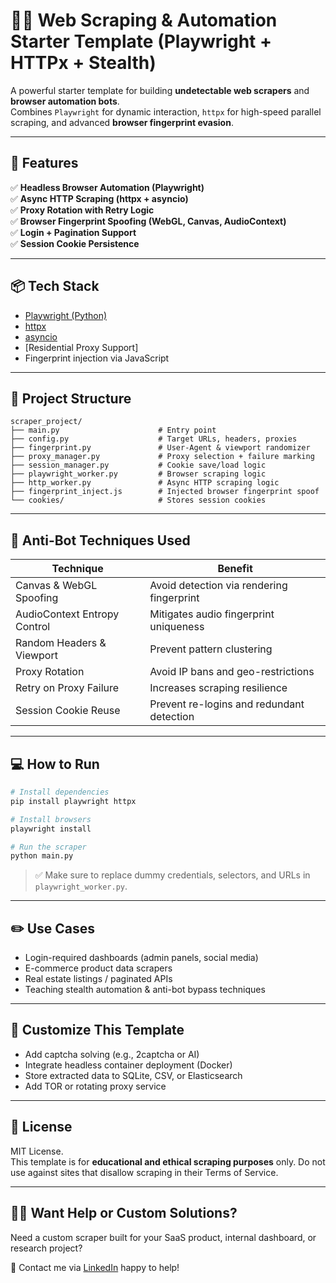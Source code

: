 # 🕵️‍♂️ Web Scraping & Automation Starter Template (Playwright + HTTPx + Stealth)

A powerful starter template for building **undetectable web scrapers** and **browser automation bots**.  
Combines `Playwright` for dynamic interaction, `httpx` for high-speed parallel scraping, and advanced **browser fingerprint evasion**.

---

## 🚀 Features

✅ **Headless Browser Automation (Playwright)**  
✅ **Async HTTP Scraping (httpx + asyncio)**  
✅ **Proxy Rotation with Retry Logic**  
✅ **Browser Fingerprint Spoofing (WebGL, Canvas, AudioContext)**  
✅ **Login + Pagination Support**  
✅ **Session Cookie Persistence**  

---

## 📦 Tech Stack

- [Playwright (Python)](https://playwright.dev/python/)
- [httpx](https://www.python-httpx.org/)
- [asyncio](https://docs.python.org/3/library/asyncio.html)
- [Residential Proxy Support]
- Fingerprint injection via JavaScript

---

## 📁 Project Structure

```
scraper_project/
├── main.py                      # Entry point
├── config.py                    # Target URLs, headers, proxies
├── fingerprint.py               # User-Agent & viewport randomizer
├── proxy_manager.py             # Proxy selection + failure marking
├── session_manager.py           # Cookie save/load logic
├── playwright_worker.py         # Browser scraping logic
├── http_worker.py               # Async HTTP scraping logic
├── fingerprint_inject.js        # Injected browser fingerprint spoof
└── cookies/                     # Stores session cookies
```
---

## 🔐 Anti-Bot Techniques Used

| Technique                     | Benefit                                      |
|------------------------------|----------------------------------------------|
| Canvas & WebGL Spoofing      | Avoid detection via rendering fingerprint    |
| AudioContext Entropy Control | Mitigates audio fingerprint uniqueness       |
| Random Headers & Viewport    | Prevent pattern clustering                   |
| Proxy Rotation               | Avoid IP bans and geo-restrictions           |
| Retry on Proxy Failure       | Increases scraping resilience                |
| Session Cookie Reuse         | Prevent re-logins and redundant detection    |

---

## 💻 How to Run

```bash
# Install dependencies
pip install playwright httpx

# Install browsers
playwright install

# Run the scraper
python main.py
```

> ✅ Make sure to replace dummy credentials, selectors, and URLs in `playwright_worker.py`.

---

## ✏️ Use Cases

- Login-required dashboards (admin panels, social media)
- E-commerce product data scrapers
- Real estate listings / paginated APIs
- Teaching stealth automation & anti-bot bypass techniques

---

## 🔧 Customize This Template

- Add captcha solving (e.g., 2captcha or AI)
- Integrate headless container deployment (Docker)
- Store extracted data to SQLite, CSV, or Elasticsearch
- Add TOR or rotating proxy service

---

## 🤝 License

MIT License.  
This template is for **educational and ethical scraping purposes** only. Do not use against sites that disallow scraping in their Terms of Service.

---

## 🙋‍♂️ Want Help or Custom Solutions?

Need a custom scraper built for your SaaS product, internal dashboard, or research project?

📩 Contact me via [LinkedIn](https://www.linkedin.com/in/jerry-luong-605037233/) happy to help!